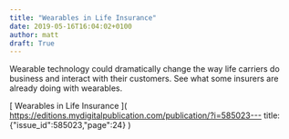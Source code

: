 ```yaml
---
title: "Wearables in Life Insurance"
date: 2019-05-16T16:04:02+0100
author: matt
draft: True
---
```

Wearable technology could dramatically change the way life carriers do business and interact with their customers. See what some insurers are already doing with wearables.

[ Wearables in Life Insurance ]( https://editions.mydigitalpublication.com/publication/?i=585023---
title:{"issue_id":585023,"page":24} )
